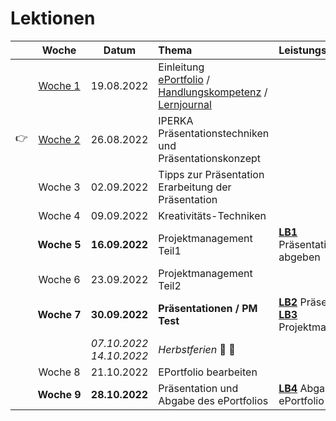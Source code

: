 # Lektionen

||Woche | Datum | Thema | Leistungsbewertung
:---:|:---:|:---:|:---|:---
||[Woche&nbsp;1](./woche-1.md) | 19.08.2022 | Einleitung<br/> [ePortfolio](../themen/eportfolio.md) / [Handlungskompetenz](../themen/handlungskompetenz.md) / [Lernjournal](../themen/lernjournal.md) | 
:point_right: |[Woche&nbsp;2](./woche-2.md) | 26.08.2022 | IPERKA<br/>Präsentationstechniken und Präsentationskonzept | 
||Woche&nbsp;3 | 02.09.2022 | Tipps zur Präsentation<br/>Erarbeitung der Präsentation | 
||Woche&nbsp;4 | 09.09.2022 | Kreativitäts-Techniken | 
||**Woche&nbsp;5** | **16.09.2022** | Projektmanagement Teil1 | [**LB1**](../beurteilungen/LB1.md) Präsentationskonzept abgeben
||Woche&nbsp;6 | 23.09.2022 | Projektmanagement Teil2 | 
||**Woche&nbsp;7** | **30.09.2022** | **Präsentationen / PM Test** | [**LB2**](../beurteilungen/LB2.md) Präsentation<br/>[**LB3**](../beurteilungen/LB3.md) Projektmanagement
 ||| _07.10.2022_<br/>_14.10.2022_| _Herbstferien_ :roller_coaster: :ferris_wheel: | 
||Woche&nbsp;8 | 21.10.2022 | EPortfolio bearbeiten | 
||**Woche&nbsp;9** | **28.10.2022** | Präsentation und Abgabe des ePortfolios | [**LB4**](../beurteilungen/LB4.md) Abgabe ePortfolio

